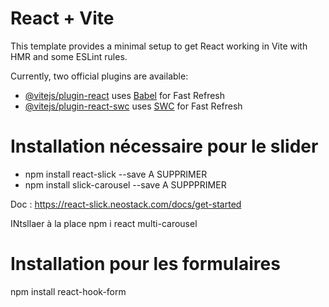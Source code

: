 # React + Vite

This template provides a minimal setup to get React working in Vite with HMR and some ESLint rules.

Currently, two official plugins are available:

- [@vitejs/plugin-react](https://github.com/vitejs/vite-plugin-react/blob/main/packages/plugin-react/README.md) uses [Babel](https://babeljs.io/) for Fast Refresh
- [@vitejs/plugin-react-swc](https://github.com/vitejs/vite-plugin-react-swc) uses [SWC](https://swc.rs/) for Fast Refresh


# Installation nécessaire pour le slider 

- npm install react-slick --save A SUPPRIMER 
- npm install slick-carousel --save A SUPPPRIMER

Doc : https://react-slick.neostack.com/docs/get-started

INtsllaer à la place npm i react multi-carousel

# Installation pour les formulaires 

npm install react-hook-form